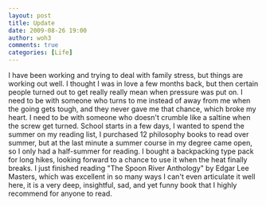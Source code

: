 ```yaml
---
layout: post
title: Update
date: 2009-08-26 19:00
author: woh3
comments: true
categories: [Life]
---
```

I have been working and trying to deal with family stress, but things are working out well. I thought I was in love a few months back, but then certain people turned out to get really really mean when pressure was put on. I need to be with someone who turns to me instead of away from me when the going gets tough, and they never gave me that chance, which broke my heart. I need to be with someone who doesn't crumble like a saltine when the screw get turned.
School starts in a few days, I wanted to spend the summer on my reading list, I purchased 12 philosophy books to read over summer, but at the last minute a summer course in my degree came open, so I only had a half-summer for reading. I bought a backpacking type pack for long hikes, looking forward to a chance to use it when the heat finally breaks. I just finished reading "The Spoon River Anthology" by Edgar Lee Masters, which was excellent in so many ways I can't even articulate it well here, it is a very deep, insightful, sad, and yet funny book that I highly recommend for anyone to read.
